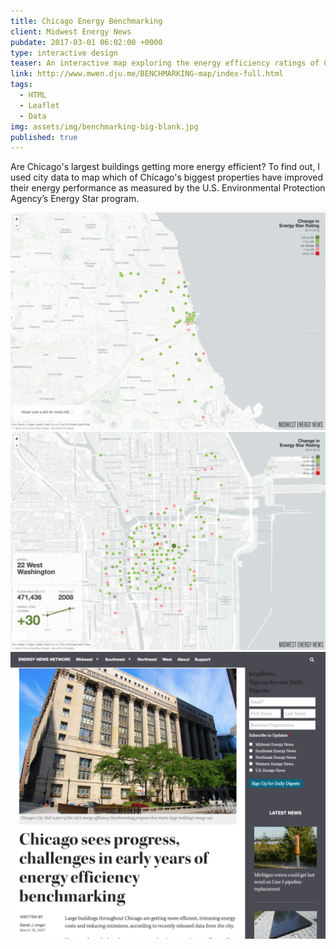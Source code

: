 ```yaml
---
title: Chicago Energy Benchmarking
client: Midwest Energy News
pubdate: 2017-03-01 06:02:00 +0000 
type: interactive design
teaser: An interactive map exploring the energy efficiency ratings of Chicago's largest buildings
link: http://www.mwen.dju.me/BENCHMARKING-map/index-full.html
tags:
  - HTML
  - Leaflet
  - Data
img: assets/img/benchmarking-big-blank.jpg
published: true
---
```


Are Chicago's largest buildings getting more energy efficient? To find out, I used city data to map which of Chicago's biggest properties have improved their energy performance as measured by the U.S. Environmental Protection Agency’s Energy Star program.     

![energy benchmarking full](../assets/img/benchmarking-full.jpg)
![energy benchmarking washington](../assets/img/benchmarking-washington.png)
![energy benchmarking article](../assets/img/benchmarking-article.jpg)